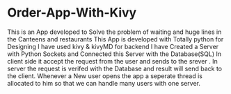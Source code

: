 # Order-App-With-Kivy
This is an App developed to Solve the problem of waiting and huge lines in the Canteens and restaurants 
This App is developed with Totally python for Designing I have used kivy & kivyMD for backend I have Created a Server with Python Sockets and Connected this Server with the Database(SQL)
In client side it accept the request from the user and sends to the srever . In server the request is verifed with the Database and result will send back to the client. 
Whenever a New user opens the app a seperate thread is allocated to him so that we can handle many users with one server.

